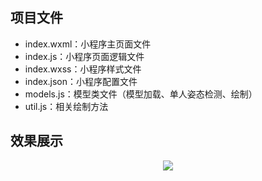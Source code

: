 ## 项目文件
+ index.wxml：小程序主页面文件
+ index.js：小程序页面逻辑文件
+ index.wxss：小程序样式文件
+ index.json：小程序配置文件
+ models.js：模型类文件（模型加载、单人姿态检测、绘制）
+ util.js：相关绘制方法

## 效果展示
<div align="center">
  <img src="https://user-images.githubusercontent.com/41555864/155909329-680225d9-13b1-42bc-a490-4c78bcec34e5.png">
</div>
